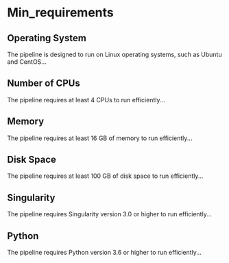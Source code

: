 # Min_requirements

## Operating System

The pipeline is designed to run on Linux operating systems, such as Ubuntu and CentOS...


## Number of CPUs

The pipeline requires at least 4 CPUs to run efficiently...


## Memory

The pipeline requires at least 16 GB of memory to run efficiently...


## Disk Space

The pipeline requires at least 100 GB of disk space to run efficiently...


## Singularity

The pipeline requires Singularity version 3.0 or higher to run efficiently...


## Python

The pipeline requires Python version 3.6 or higher to run efficiently...



